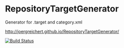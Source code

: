 RepositoryTargetGenerator
=========================

Generator for .target and category.xml

http://joergreichert.github.io/RepositoryTargetGenerator/

[![Build Status](https://travis-ci.org/joergreichert/RepositoryTargetGenerator.png?branch=release)](https://travis-ci.org/joergreichert/RepositoryTargetGenerator)